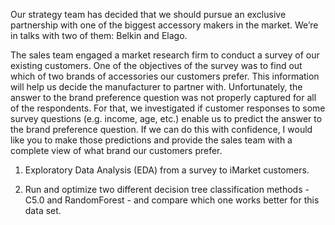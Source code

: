 Our strategy team has decided that we should pursue an exclusive partnership with one of the biggest accessory makers in the market. We’re in talks with two of them: Belkin and Elago.

The sales team engaged a market research firm to conduct a survey of our existing customers. One of the objectives of the survey was to find out which of two brands of accessories our customers prefer. This information will help us decide the manufacturer to partner with. Unfortunately, the answer to the brand preference question was not properly captured for all of the respondents. For that, we investigated if customer responses to some survey questions (e.g. income, age, etc.) enable us to predict the answer to the brand preference question. If we can do this with confidence, I would like you to make those predictions and provide the sales team with a complete view of what brand our customers prefer.

1. Exploratory Data Analysis (EDA) from a survey to iMarket customers. 

2. Run and optimize two different decision tree classification methods - C5.0 and RandomForest - and compare which one works better for this data set.